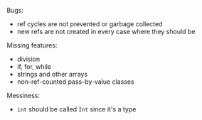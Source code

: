 Bugs:
- ref cycles are not prevented or garbage collected
- new refs are not created in every case where they should be

Missing features:
- division
- if, for, while
- strings and other arrays
- non-ref-counted pass-by-value classes

Messiness:
- `int` should be called `Int` since it's a type
